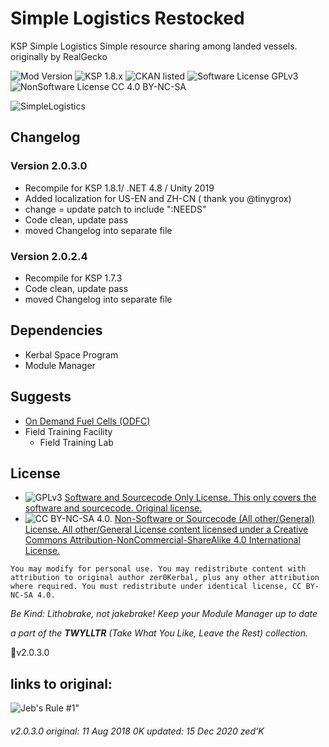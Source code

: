 <!-- Readme.md v1.1.1.1
Simple Logistics (SL)
created: 11 Aug 18
updated: 16 Jan 20 -->

<!-- Download on SpaceDock or Github or Curseforge. Also available on CKAN. -->

# Simple Logistics Restocked
KSP Simple Logistics
Simple resource sharing among landed vessels.
originally by RealGecko

![Mod Version](https://img.shields.io/github/v/release/zer0Kerbal/SimpleLogistics?include_prereleases) 
![KSP 1.8.x](https://img.shields.io/badge/KSP%20version-1.8.x-66ccff.svg?style=flat-square) 
![CKAN listed](https://img.shields.io/badge/CKAN-Indexed-brightgreen.svg) 
![Software License GPLv3](https://img.shields.io/badge/SoftwareLicense-GPLv3-red) 
![NonSoftware License CC 4.0 BY-NC-SA](https://img.shields.io/badge/NonSoftwareLicense-CC--4.0--BY--SA-lightgrey)

![SimpleLogistics](https://spacedock.info/content/RealGecko_4471/SimpleLogistics/SimpleLogistics-1479979364.054124.png)

## Changelog
### Version 2.0.3.0
- Recompile for KSP 1.8.1/ .NET 4.8 / Unity 2019
- Added localization for US-EN and ZH-CN ( thank you @tinygrox)
- change = update patch to include ":NEEDS"
- Code clean, update pass
- moved Changelog into separate file

### Version 2.0.2.4
- Recompile for KSP 1.7.3
- Code clean, update pass
- moved Changelog into separate file

## Dependencies 
 * Kerbal Space Program
 * Module Manager
 
## Suggests 
 * [On Demand Fuel Cells (ODFC)](https://forum.kerbalspaceprogram.com/index.php?/topic/187625-*)
 * Field Training Facility
	* Field Training Lab
 
## License 
- ![GPLv3](https://www.gnu.org/graphics/gplv3-or-later-sm.png) [Software and Sourcecode Only License. This only covers the software and sourcecode. Original license.](https://www.gnu.org/licenses/gpl-3.0.html)
- ![CC BY-NC-SA 4.0.](https://i.creativecommons.org/l/by-nc-sa/4.0/88x31.png) [Non-Software or Sourcecode (All other/General) License. All other/General License content licensed under a Creative Commons Attribution-NonCommercial-ShareAlike 4.0 International License.](https://creativecommons.org/licenses/by-nc-sa/4.0)

`You may modify for personal use. You may redistribute content with attribution to original author zer0Kerbal, plus any other attribution where required. You must redistribute under identical license, CC BY-NC-SA 4.0.`

 *Be Kind: Lithobrake, not jakebrake! Keep your Module Manager up to date*

*a part of the **TWYLLTR** (Take What You Like, Leave the Rest) collection.*  

📌v2.0.3.0

## links to original:  


![Jeb's Rule #1"](https://ic.pics.livejournal.com/asaratov/25113347/1448500/1448500_original.jpg   "Jeb's Rule #1")

###### v2.0.3.0 original: 11 Aug 2018 0K updated: 15 Dec 2020 zed'K
